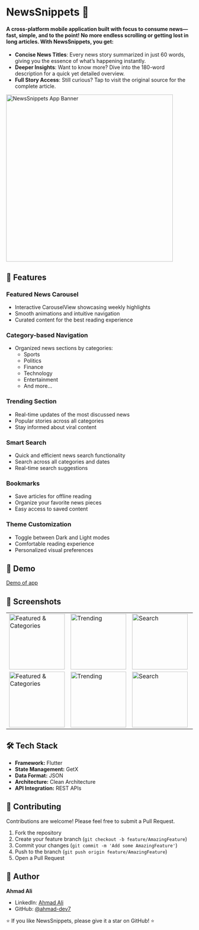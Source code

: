 # NewsSnippets 📱

#### A cross-platform mobile application built with focus to consume news—fast, simple, and to the point! No more endless scrolling or getting lost in long articles. With NewsSnippets, you get:

- **Concise News Titles**: Every news story summarized in just 60 words, giving you the essence of what’s happening instantly.
- **Deeper Insights**: Want to know more? Dive into the 180-word description for a quick yet detailed overview.
- **Full Story Access**: Still curious? Tap to visit the original source for the complete article.

  
<img src="https://github.com/user-attachments/assets/b5327236-2311-4fdc-b400-6e9f0afceedc" alt="NewsSnippets App Banner" height="450">

## 🌟 Features

### Featured News Carousel

- Interactive CarouselView showcasing weekly highlights
- Smooth animations and intuitive navigation
- Curated content for the best reading experience

### Category-based Navigation

- Organized news sections by categories:
  - Sports
  - Politics
  - Finance
  - Technology
  - Entertainment
  - And more...

### Trending Section

- Real-time updates of the most discussed news
- Popular stories across all categories
- Stay informed about viral content

### Smart Search

- Quick and efficient news search functionality
- Search across all categories and dates
- Real-time search suggestions

### Bookmarks

- Save articles for offline reading
- Organize your favorite news pieces
- Easy access to saved content

### Theme Customization

- Toggle between Dark and Light modes
- Comfortable reading experience
- Personalized visual preferences

## 🎥 Demo

[Demo of app](https://github.com/user-attachments/assets/8d45d749-bbd1-4142-90be-54da35cbea9e)

## 📸 Screenshots

<table>
  <tr>
    <td><img src="https://github.com/user-attachments/assets/b8182924-1fe1-45db-b188-8e83c4b260f9" alt="Featured & Categories" width="150"/></td>
    <td><img src="https://github.com/user-attachments/assets/f986a8b0-7786-4321-a994-ade3e5c1d7f1" alt="Trending" width="150"/></td>
    <td><img src="https://github.com/user-attachments/assets/c8a290ca-eb2d-4e46-be90-088fe9b62860" alt="Search" width="150"/></td>
    <td><img src="https://github.com/user-attachments/assets/0911da2f-c21e-4d4d-9388-12087815ea5e" alt="Bookmarks" width="150"/></td>
  </tr>
  <tr>
    <td><img src="https://github.com/user-attachments/assets/c392d2e3-4cfd-4b30-871c-e0f66399bfac" alt="Featured & Categories" width="150"/></td>
    <td><img src="https://github.com/user-attachments/assets/12b0a49d-1aec-4eaf-8343-7700c8573303" alt="Trending" width="150"/></td>
    <td><img src="https://github.com/user-attachments/assets/93c35b93-6e24-469b-92d5-c853d54e9d36" alt="Search" width="150"/></td>
    <td><img src="https://github.com/user-attachments/assets/7058dbb1-8627-417c-a1d5-7cb5e0f3bf68" alt="Bookmarks" width="150"/></td>
  </tr>
</table>

## 🛠️ Tech Stack

- **Framework:** Flutter
- **State Management:** GetX
- **Data Format:** JSON
- **Architecture:** Clean Architecture
- **API Integration:** REST APIs


## 🤝 Contributing

Contributions are welcome! Please feel free to submit a Pull Request.

1. Fork the repository
2. Create your feature branch (`git checkout -b feature/AmazingFeature`)
3. Commit your changes (`git commit -m 'Add some AmazingFeature'`)
4. Push to the branch (`git push origin feature/AmazingFeature`)
5. Open a Pull Request


## 👤 Author

**Ahmad Ali**

- LinkedIn: [Ahmad Ali](https://www.linkedin.com/in/aali-dev/)
- GitHub: [@ahmad-dev7](https://github.com/ahmad-dev7)


⭐️ If you like NewsSnippets, please give it a star on GitHub! ⭐️
